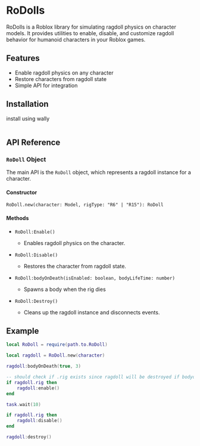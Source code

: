 # RoDolls

RoDolls is a Roblox library for simulating ragdoll physics on character models. It provides utilities to enable, disable, and customize ragdoll behavior for humanoid characters in your Roblox games.

## Features

- Enable ragdoll physics on any character
- Restore characters from ragdoll state
- Simple API for integration

## Installation

install using wally
```toml


```

## API Reference

### `RoDoll` Object

The main API is the `RoDoll` object, which represents a ragdoll instance for a character.

#### Constructor

```luau
RoDoll.new(character: Model, rigType: "R6" | "R15"): RoDoll
```
#### Methods

- `RoDoll:Enable()`
	- Enables ragdoll physics on the character.

- `RoDoll:Disable()`
	- Restores the character from ragdoll state.

- `RoDoll:bodyOnDeath(isEnabled: boolean, bodyLifeTime: number)`
	- Spawns a body when the rig dies

- `RoDoll:Destroy()`
	- Cleans up the ragdoll instance and disconnects events.

## Example

```lua
local RoDoll = require(path.to.RoDoll)

local ragdoll = RoDoll.new(character)

ragdoll:bodyOnDeath(true, 3)

-- should check if .rig exists since ragdoll will be destroyed if bodyondeath = true and rig is dead
if ragdoll.rig then
	ragdoll:enable()
end

task.wait(10)

if ragdoll.rig then
	ragdoll:disable()
end

ragdoll:destroy()
```
